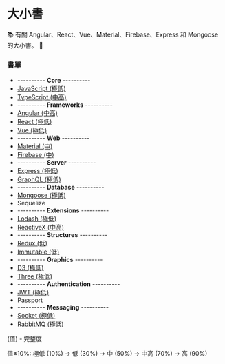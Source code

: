 # 大小書

:books: 有關 Angular、React、Vue、Material、Firebase、Express 和 Mongoose 的大小書。 :memo:

### 書單

* ---------- **Core** ----------
* [JavaScript (極低)](https://github.com/Shyam-Chen/Big-Little-Books/blob/master/JavaScript.md)
* [TypeScript (中高)](https://github.com/Shyam-Chen/Big-Little-Books/blob/master/TypeScript.md)
* ---------- **Frameworks** ----------
* [Angular (中高)](https://github.com/Shyam-Chen/Big-Little-Books/blob/master/Angular/README.md)
* [React (極低)](https://github.com/Shyam-Chen/Big-Little-Books/blob/master/React/README.md)
* [Vue (極低)](https://github.com/Shyam-Chen/Big-Little-Books/blob/master/Vue/README.md)
* ---------- **Web** ----------
* [Material (中)](https://github.com/Shyam-Chen/Big-Little-Books/blob/master/Material.md)
* [Firebase (中)](https://github.com/Shyam-Chen/Big-Little-Books/blob/master/Firebase.md)
* ---------- **Server** ----------
* [Express (極低)](https://github.com/Shyam-Chen/Big-Little-Books/blob/master/Express.md)
* [GraphQL (極低)](https://github.com/Shyam-Chen/Big-Little-Books/blob/master/GraphQL.md)
* ---------- **Database** ----------
* [Mongoose (極低)](https://github.com/Shyam-Chen/Big-Little-Books/blob/master/Mongoose.md)
* Sequelize
* ---------- **Extensions** ----------
* [Lodash (極低)](https://github.com/Shyam-Chen/Big-Little-Books/blob/master/Lodash.md)
* [ReactiveX (中高)](https://github.com/Shyam-Chen/Big-Little-Books/blob/master/ReactiveX.md)
* ---------- **Structures** ----------
* [Redux (低)](https://github.com/Shyam-Chen/Big-Little-Books/blob/master/Redux.md)
* [Immutable (低)](https://github.com/Shyam-Chen/Big-Little-Books/blob/master/Immutable.md)
* ---------- **Graphics** ----------
* [D3 (極低)](https://github.com/Shyam-Chen/Big-Little-Books/blob/master/D3.md)
* [Three (極低)](https://github.com/Shyam-Chen/Big-Little-Books/blob/master/Three.md)
* ---------- **Authentication** ----------
* [JWT (極低)](https://github.com/Shyam-Chen/Big-Little-Books/blob/master/JWT.md)
* Passport
* ---------- **Messaging** ----------
* [Socket (極低)](https://github.com/Shyam-Chen/Big-Little-Books/blob/master/Socket.md)
* [RabbitMQ (極低)](https://github.com/Shyam-Chen/Big-Little-Books/blob/master/RabbitMQ.md)

(值) - 完整度

值±10%: 極低 (10%) -> 低 (30%) -> 中 (50%) -> 中高 (70%) -> 高 (90%)

